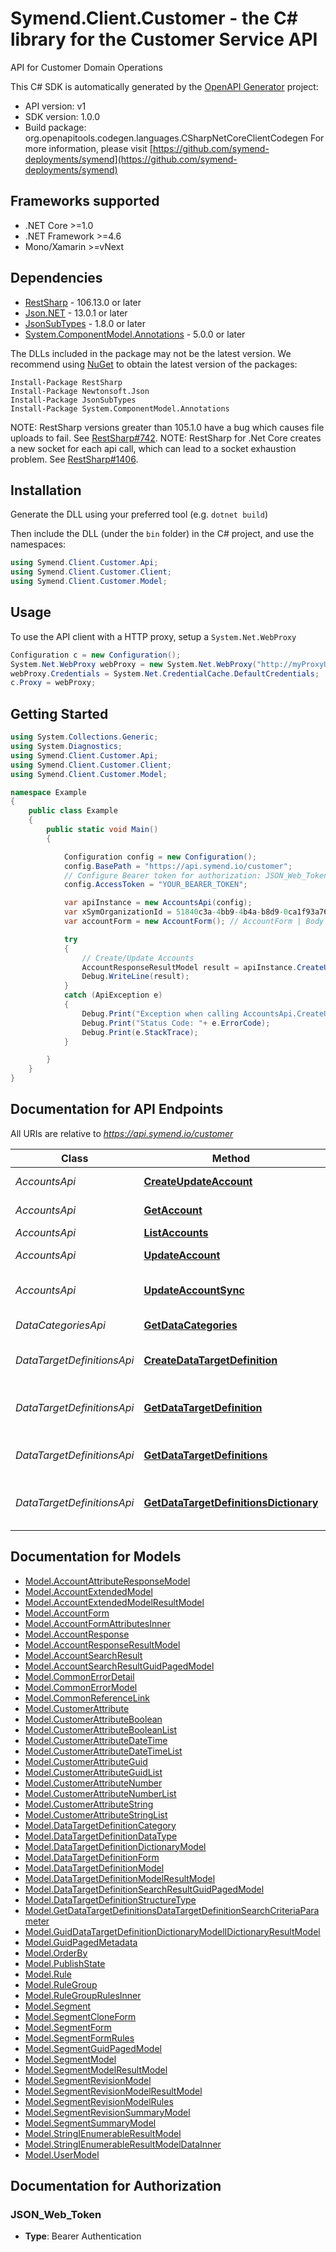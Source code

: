 # Symend.Client.Customer - the C# library for the Customer Service API

API for Customer Domain Operations

This C# SDK is automatically generated by the [OpenAPI Generator](https://openapi-generator.tech) project:

- API version: v1
- SDK version: 1.0.0
- Build package: org.openapitools.codegen.languages.CSharpNetCoreClientCodegen
    For more information, please visit [https://github.com/symend-deployments/symend](https://github.com/symend-deployments/symend)

<a name="frameworks-supported"></a>
## Frameworks supported
- .NET Core >=1.0
- .NET Framework >=4.6
- Mono/Xamarin >=vNext

<a name="dependencies"></a>
## Dependencies

- [RestSharp](https://www.nuget.org/packages/RestSharp) - 106.13.0 or later
- [Json.NET](https://www.nuget.org/packages/Newtonsoft.Json/) - 13.0.1 or later
- [JsonSubTypes](https://www.nuget.org/packages/JsonSubTypes/) - 1.8.0 or later
- [System.ComponentModel.Annotations](https://www.nuget.org/packages/System.ComponentModel.Annotations) - 5.0.0 or later

The DLLs included in the package may not be the latest version. We recommend using [NuGet](https://docs.nuget.org/consume/installing-nuget) to obtain the latest version of the packages:
```
Install-Package RestSharp
Install-Package Newtonsoft.Json
Install-Package JsonSubTypes
Install-Package System.ComponentModel.Annotations
```

NOTE: RestSharp versions greater than 105.1.0 have a bug which causes file uploads to fail. See [RestSharp#742](https://github.com/restsharp/RestSharp/issues/742).
NOTE: RestSharp for .Net Core creates a new socket for each api call, which can lead to a socket exhaustion problem. See [RestSharp#1406](https://github.com/restsharp/RestSharp/issues/1406).

<a name="installation"></a>
## Installation
Generate the DLL using your preferred tool (e.g. `dotnet build`)

Then include the DLL (under the `bin` folder) in the C# project, and use the namespaces:
```csharp
using Symend.Client.Customer.Api;
using Symend.Client.Customer.Client;
using Symend.Client.Customer.Model;
```
<a name="usage"></a>
## Usage

To use the API client with a HTTP proxy, setup a `System.Net.WebProxy`
```csharp
Configuration c = new Configuration();
System.Net.WebProxy webProxy = new System.Net.WebProxy("http://myProxyUrl:80/");
webProxy.Credentials = System.Net.CredentialCache.DefaultCredentials;
c.Proxy = webProxy;
```

<a name="getting-started"></a>
## Getting Started

```csharp
using System.Collections.Generic;
using System.Diagnostics;
using Symend.Client.Customer.Api;
using Symend.Client.Customer.Client;
using Symend.Client.Customer.Model;

namespace Example
{
    public class Example
    {
        public static void Main()
        {

            Configuration config = new Configuration();
            config.BasePath = "https://api.symend.io/customer";
            // Configure Bearer token for authorization: JSON_Web_Token
            config.AccessToken = "YOUR_BEARER_TOKEN";

            var apiInstance = new AccountsApi(config);
            var xSymOrganizationId = 51840c3a-4bb9-4b4a-b8d9-0ca1f93a76a7;  // string | Organization UUID of the client making the request
            var accountForm = new AccountForm(); // AccountForm | Body contains list of properties which are key-value pairs. The keys are attribute IDs as seen in the data-target-defintions endpoint. (optional) 

            try
            {
                // Create/Update Accounts
                AccountResponseResultModel result = apiInstance.CreateUpdateAccount(xSymOrganizationId, accountForm);
                Debug.WriteLine(result);
            }
            catch (ApiException e)
            {
                Debug.Print("Exception when calling AccountsApi.CreateUpdateAccount: " + e.Message );
                Debug.Print("Status Code: "+ e.ErrorCode);
                Debug.Print(e.StackTrace);
            }

        }
    }
}
```

<a name="documentation-for-api-endpoints"></a>
## Documentation for API Endpoints

All URIs are relative to *https://api.symend.io/customer*

Class | Method | HTTP request | Description
------------ | ------------- | ------------- | -------------
*AccountsApi* | [**CreateUpdateAccount**](docs\AccountsApi.md#createupdateaccount) | **PUT** /v1/accounts | Create/Update Accounts
*AccountsApi* | [**GetAccount**](docs\AccountsApi.md#getaccount) | **GET** /v1/accounts/{id} | Get an Account by Id
*AccountsApi* | [**ListAccounts**](docs\AccountsApi.md#listaccounts) | **GET** /v1/accounts | List Accounts
*AccountsApi* | [**UpdateAccount**](docs\AccountsApi.md#updateaccount) | **PATCH** /v1/accounts/{id} | Update an Account
*AccountsApi* | [**UpdateAccountSync**](docs\AccountsApi.md#updateaccountsync) | **PATCH** /v1/accounts/{id}/actions/update-immediate | Update an Account synchronously
*DataCategoriesApi* | [**GetDataCategories**](docs\DataCategoriesApi.md#getdatacategories) | **GET** /v1/data-categories | List Data Categories
*DataTargetDefinitionsApi* | [**CreateDataTargetDefinition**](docs\DataTargetDefinitionsApi.md#createdatatargetdefinition) | **POST** /v1/data-target-definitions | Create a new Data Target Definition
*DataTargetDefinitionsApi* | [**GetDataTargetDefinition**](docs\DataTargetDefinitionsApi.md#getdatatargetdefinition) | **GET** /v1/data-target-definitions/{dataTargetDefinitionId} | Get Data Target Definition by Id
*DataTargetDefinitionsApi* | [**GetDataTargetDefinitions**](docs\DataTargetDefinitionsApi.md#getdatatargetdefinitions) | **GET** /v1/data-target-definitions | List of Data Target Definitions
*DataTargetDefinitionsApi* | [**GetDataTargetDefinitionsDictionary**](docs\DataTargetDefinitionsApi.md#getdatatargetdefinitionsdictionary) | **GET** /v1/data-target-definitions/dictionary | List of Data Target Definitions (dictionary)


<a name="documentation-for-models"></a>
## Documentation for Models

 - [Model.AccountAttributeResponseModel](docs\AccountAttributeResponseModel.md)
 - [Model.AccountExtendedModel](docs\AccountExtendedModel.md)
 - [Model.AccountExtendedModelResultModel](docs\AccountExtendedModelResultModel.md)
 - [Model.AccountForm](docs\AccountForm.md)
 - [Model.AccountFormAttributesInner](docs\AccountFormAttributesInner.md)
 - [Model.AccountResponse](docs\AccountResponse.md)
 - [Model.AccountResponseResultModel](docs\AccountResponseResultModel.md)
 - [Model.AccountSearchResult](docs\AccountSearchResult.md)
 - [Model.AccountSearchResultGuidPagedModel](docs\AccountSearchResultGuidPagedModel.md)
 - [Model.CommonErrorDetail](docs\CommonErrorDetail.md)
 - [Model.CommonErrorModel](docs\CommonErrorModel.md)
 - [Model.CommonReferenceLink](docs\CommonReferenceLink.md)
 - [Model.CustomerAttribute](docs\CustomerAttribute.md)
 - [Model.CustomerAttributeBoolean](docs\CustomerAttributeBoolean.md)
 - [Model.CustomerAttributeBooleanList](docs\CustomerAttributeBooleanList.md)
 - [Model.CustomerAttributeDateTime](docs\CustomerAttributeDateTime.md)
 - [Model.CustomerAttributeDateTimeList](docs\CustomerAttributeDateTimeList.md)
 - [Model.CustomerAttributeGuid](docs\CustomerAttributeGuid.md)
 - [Model.CustomerAttributeGuidList](docs\CustomerAttributeGuidList.md)
 - [Model.CustomerAttributeNumber](docs\CustomerAttributeNumber.md)
 - [Model.CustomerAttributeNumberList](docs\CustomerAttributeNumberList.md)
 - [Model.CustomerAttributeString](docs\CustomerAttributeString.md)
 - [Model.CustomerAttributeStringList](docs\CustomerAttributeStringList.md)
 - [Model.DataTargetDefinitionCategory](docs\DataTargetDefinitionCategory.md)
 - [Model.DataTargetDefinitionDataType](docs\DataTargetDefinitionDataType.md)
 - [Model.DataTargetDefinitionDictionaryModel](docs\DataTargetDefinitionDictionaryModel.md)
 - [Model.DataTargetDefinitionForm](docs\DataTargetDefinitionForm.md)
 - [Model.DataTargetDefinitionModel](docs\DataTargetDefinitionModel.md)
 - [Model.DataTargetDefinitionModelResultModel](docs\DataTargetDefinitionModelResultModel.md)
 - [Model.DataTargetDefinitionSearchResultGuidPagedModel](docs\DataTargetDefinitionSearchResultGuidPagedModel.md)
 - [Model.DataTargetDefinitionStructureType](docs\DataTargetDefinitionStructureType.md)
 - [Model.GetDataTargetDefinitionsDataTargetDefinitionSearchCriteriaParameter](docs\GetDataTargetDefinitionsDataTargetDefinitionSearchCriteriaParameter.md)
 - [Model.GuidDataTargetDefinitionDictionaryModelIDictionaryResultModel](docs\GuidDataTargetDefinitionDictionaryModelIDictionaryResultModel.md)
 - [Model.GuidPagedMetadata](docs\GuidPagedMetadata.md)
 - [Model.OrderBy](docs\OrderBy.md)
 - [Model.PublishState](docs\PublishState.md)
 - [Model.Rule](docs\Rule.md)
 - [Model.RuleGroup](docs\RuleGroup.md)
 - [Model.RuleGroupRulesInner](docs\RuleGroupRulesInner.md)
 - [Model.Segment](docs\Segment.md)
 - [Model.SegmentCloneForm](docs\SegmentCloneForm.md)
 - [Model.SegmentForm](docs\SegmentForm.md)
 - [Model.SegmentFormRules](docs\SegmentFormRules.md)
 - [Model.SegmentGuidPagedModel](docs\SegmentGuidPagedModel.md)
 - [Model.SegmentModel](docs\SegmentModel.md)
 - [Model.SegmentModelResultModel](docs\SegmentModelResultModel.md)
 - [Model.SegmentRevisionModel](docs\SegmentRevisionModel.md)
 - [Model.SegmentRevisionModelResultModel](docs\SegmentRevisionModelResultModel.md)
 - [Model.SegmentRevisionModelRules](docs\SegmentRevisionModelRules.md)
 - [Model.SegmentRevisionSummaryModel](docs\SegmentRevisionSummaryModel.md)
 - [Model.SegmentSummaryModel](docs\SegmentSummaryModel.md)
 - [Model.StringIEnumerableResultModel](docs\StringIEnumerableResultModel.md)
 - [Model.StringIEnumerableResultModelDataInner](docs\StringIEnumerableResultModelDataInner.md)
 - [Model.UserModel](docs\UserModel.md)


<a name="documentation-for-authorization"></a>
## Documentation for Authorization

<a name="JSON_Web_Token"></a>
### JSON_Web_Token

- **Type**: Bearer Authentication

